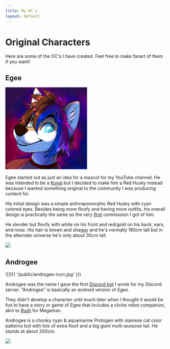 ```yaml
---
title: My OC's
layout: default
---
```


# Original Characters

Here are some of the OC's I have created. Feel free to make fanart of them if you want!

## Egee

<img src="/public/egeeby_@SunsetCollie.jpeg"/>

Egee started out as just an idea for a mascot for my YouTube channel. He was intended to be a [Konqi](https://community.kde.org/Konqi) but I decided to make him a Red Husky instead because I wanted something original to the community I was producing content for.

His initial design was a simple anthropomorphic Red Husky with cyan colored eyes. Besides being more floofy and having more outfits, his overall design is practically the same as the very [first](https://www.furaffinity.net/view/29900485/) commission I got of him.

He slender but floofy with white on his front and red/gold on his back, ears, and nose. His hair is brown and shaggy and he's normally 180cm tall but in the alternate universe he's only about 30cm tall.

<img style="width: 50%;" src="/public/egee-ref.jpeg">

## Androgee

![]({{ '/public/androgee-icon.jpg' }})

Androgee was the name I gave the first [Discord bot](https://github.com/egee-irl/androgee-legacy) I wrote for my Discord server. "Androgee" is basically an _android_ version of _Egee_.

They didn't develop a character until much later when I thought it would be fun to have a story or game of Egee that includes a cliche robot companion, akin to [Rush](<https://megaman.fandom.com/wiki/Rush#:~:text=Rush%20(%E3%83%A9%E3%83%83%E3%82%B7%E3%83%A5%2C%20Rasshu)%20is,Mega%20Man%20in%20his%20travels.>) for Megaman.

Androgee is a chonky cyan & aquamarine Protogen with siamese cat color patterns but with lots of extra floof and a big giant multi-purpose tail. He stands at about 200cm.

<img style="width: 50%;" src="/public/androgee-ref.jpeg">
